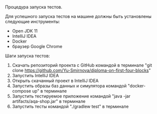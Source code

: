 Процедура запуска тестов.

Для успешного запуска тестов на машине должны быть установлены следующие инструменты:
- Open JDK 11
- IntelliJ IDEA
- Docker
- браузер Google Chrome

Шаги запуска тестов:
1. Скачать репозиторий проекта с GitHub командой в терминале "git clone https://github.com/Yu-Smirnova/diploma-on-first-four-blocks"
2. Запустить IntelliJ IDEA
3. Открыть скачанный проект в IntelliJ IDEA
4. Запустить образы баз данных и симулятора командой "docker-compose up" в терминале
5. Запустить тестируемое приложение командой "java -jar artifacts/aqa-shop.jar" в терминале
6. Запустить тесты командой "./gradlew test" в терминале